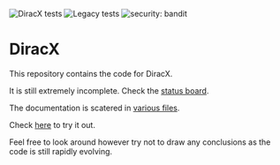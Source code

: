 ![DiracX tests](https://github.com/DIRACGrid/diracx/actions/workflows/main.yml/badge.svg?branch=main)
![Legacy tests](https://github.com/DIRACGrid/diracx/actions/workflows/integration.yml/badge.svg?branch=main)
![security: bandit](https://github.com/DIRACGrid/diracx/actions/workflows/main.yml/badge.svg?branch=main)

# DiracX

This repository contains the code for DiracX.

It is still extremely incomplete. Check the [status board](https://github.com/orgs/DIRACGrid/projects/2/views/2).

The documentation is scatered in [various files](./docs/).

Check [here](https://github.com/DIRACGrid/diracx-charts?tab=readme-ov-file#running-the-demo-locally) to try it out.

Feel free to look around however try not to draw any conclusions as the code is still rapidly evolving.
